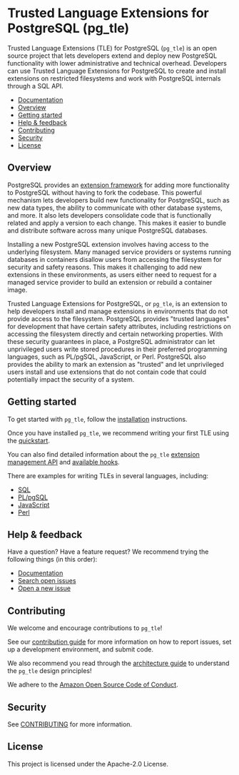 # Trusted Language Extensions for PostgreSQL (pg_tle)

Trusted Language Extensions (TLE) for PostgreSQL (`pg_tle`) is an open source project that lets developers extend and deploy new PostgreSQL functionality with lower administrative and technical overhead. Developers can use Trusted Language Extensions for PostgreSQL to create and install extensions on restricted filesystems and work with PostgreSQL internals through a SQL API.

* [Documentation](./docs/)
* [Overview](#overview)
* [Getting started](#getting-started)
* [Help & feedback](#help--feedback)
* [Contributing](#contributing)
* [Security](#security)
* [License](#license)

## Overview

PostgreSQL provides an [extension framework](https://www.postgresql.org/docs/current/extend-extensions.html) for adding more functionality to PostgreSQL without having to fork the codebase. This powerful mechanism lets developers build new functionality for PostgreSQL, such as new data types, the ability to communicate with other database systems, and more. It also lets developers consolidate code that is functionally related and apply a version to each change. This makes it easier to bundle and distribute software across many unique PostgreSQL databases.

Installing a new PostgreSQL extension involves having access to the underlying filesystem. Many managed service providers or systems running databases in containers disallow users from accessing the filesystem for security and safety reasons. This makes it challenging to add new extensions in these environments, as users either need to request for a managed service provider to build an extension or rebuild a container image.

Trusted Language Extensions for PostgreSQL, or `pg_tle`, is an extension to help developers install and manage extensions in environments that do not provide access to the filesystem. PostgreSQL provides "trusted languages" for development that have certain safety attributes, including restrictions on accessing the filesystem directly and certain networking properties. With these security guarantees in place, a PostgreSQL administrator can let unprivileged users write stored procedures in their preferred programming languages, such as PL/pgSQL, JavaScript, or Perl. PostgreSQL also provides the ability to mark an extension as "trusted" and let unprivileged users install and use extensions that do not contain code that could potentially impact the security of a system.

## Getting started

To get started with `pg_tle`, follow the [installation](./docs/01_install.md) instructions.

Once you have installed `pg_tle`, we recommend writing your first TLE using the [quickstart](./docs/02_quickstart.md).

You can also find detailed information about the `pg_tle` [extension management API](./docs/03_managing_extensions.md) and [available hooks](./docs/04_hooks.md).

There are examples for writing TLEs in several languages, including:

* [SQL](./docs/05_sql_examples.md)
* [PL/pgSQL](./docs/06_plpgsql_examples.md)
* [JavaScript](./docs/07_plv8_examples.md)
* [Perl](./docs/08_plperl_examples.md)

## Help & feedback

Have a question? Have a feature request? We recommend trying the following things (in this order):

* [Documentation](./docs/)
* [Search open issues](https://github.com/aws/pg_tle/issues/)
* [Open a new issue](https://github.com/aws/pg_tle/issues/new/choose)

## Contributing

We welcome and encourage contributions to `pg_tle`!

See our [contribution guide](CONTRIBUTING.md) for more information on how to report issues, set up a development environment, and submit code.

We also recommend you read through the [architecture guide](./docs/30_architecture.md) to understand the `pg_tle` design principles!

We adhere to the [Amazon Open Source Code of Conduct](https://aws.github.io/code-of-conduct).

## Security

See [CONTRIBUTING](CONTRIBUTING.md#security-issue-notifications) for more information.

## License

This project is licensed under the Apache-2.0 License.
